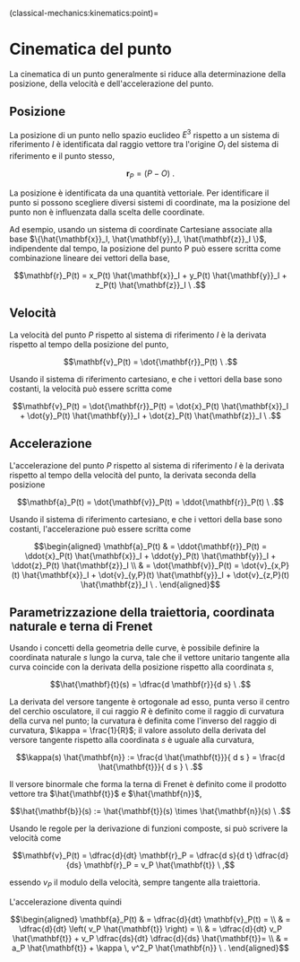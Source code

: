 (classical-mechanics:kinematics:point)=
# Cinematica del punto

La cinematica di un punto generalmente si riduce alla determinazione della posizione, della velocità e dell'accelerazione del punto.

## Posizione
La posizione di un punto nello spazio euclideo $E^3$ rispetto a un sistema di riferimento $I$ è identificata dal raggio vettore tra l'origine $O_I$ del sistema di riferimento e il punto stesso,

$$\mathbf{r}_P = (P - O) \ .$$

La posizione è identificata da una quantità vettoriale. Per identificare il punto si possono scegliere diversi sistemi di coordinate, ma la posizione del punto non è influenzata dalla scelta delle coordinate.

Ad esempio, usando un sistema di coordinate Cartesiane associate alla base $\{\hat{\mathbf{x}}_I, \hat{\mathbf{y}}_I, \hat{\mathbf{z}}_I \}$, indipendente dal tempo, la posizione del punto P può essere scritta come combinazione lineare dei vettori della base,

$$\mathbf{r}_P(t) = x_P(t) \hat{\mathbf{x}}_I + y_P(t) \hat{\mathbf{y}}_I + z_P(t) \hat{\mathbf{z}}_I \ .$$

## Velocità
La velocità del punto $P$ rispetto al sistema di riferimento $I$ è la derivata rispetto al tempo della posizione del punto,

$$\mathbf{v}_P(t) = \dot{\mathbf{r}}_P(t) \ .$$

Usando il sistema di riferimento cartesiano, e che i vettori della base sono costanti, la velocità può essere scritta come

$$\mathbf{v}_P(t) = \dot{\mathbf{r}}_P(t) = \dot{x}_P(t) \hat{\mathbf{x}}_I + \dot{y}_P(t) \hat{\mathbf{y}}_I + \dot{z}_P(t) \hat{\mathbf{z}}_I \ .$$

## Accelerazione
L'accelerazione del punto $P$ rispetto al sistema di riferimento $I$ è la derivata rispetto al tempo della velocità del punto, la derivata seconda della posizione

$$\mathbf{a}_P(t) = \dot{\mathbf{v}}_P(t) = \ddot{\mathbf{r}}_P(t) \ .$$

Usando il sistema di riferimento cartesiano, e che i vettori della base sono costanti, l'accelerazione può essere scritta come

$$\begin{aligned}
\mathbf{a}_P(t) & = \ddot{\mathbf{r}}_P(t) = \ddot{x}_P(t) \hat{\mathbf{x}}_I + \ddot{y}_P(t) \hat{\mathbf{y}}_I + \ddot{z}_P(t) \hat{\mathbf{z}}_I \\
                & =  \dot{\mathbf{v}}_P(t) =  \dot{v}_{x,P}(t) \hat{\mathbf{x}}_I + \dot{v}_{y,P}(t) \hat{\mathbf{y}}_I + \dot{v}_{z,P}(t) \hat{\mathbf{z}}_I \ .
\end{aligned}$$

## Parametrizzazione della traiettoria, coordinata naturale e terna di Frenet
Usando i concetti della geometria delle curve, è possibile definire la coordinata naturale $s$ lungo la curva, tale che il vettore unitario tangente alla curva coincide con la derivata della posizione rispetto alla coordinata $s$,

$$\hat{\mathbf}{t}(s) = \dfrac{d \mathbf{r}}{d s} \ .$$

La derivata del versore tangente è ortogonale ad esso, punta verso il centro del cerchio osculatore, il cui raggio $R$ è definito come il raggio di curvatura della curva nel punto; la curvatura è definita come l'inverso del raggio di curvatura, $\kappa = \frac{1}{R}$; il valore assoluto della derivata del versore tangente rispetto alla coordinata $s$ è uguale alla curvatura,

$$\kappa(s) \hat{\mathbf{n}} := \frac{d \hat{\mathbf{t}}}{ d s } =  \frac{d \hat{\mathbf{t}}}{ d s } \ .$$

Il versore binormale che forma la terna di Frenet è definito come il prodotto vettore tra $\hat{\mathbf{t}}$ e $\hat{\mathbf{n}}$,

$$\hat{\mathbf{b}}(s) := \hat{\mathbf{t}}(s) \times \hat{\mathbf{n}}(s) \ .$$

Usando le regole per la derivazione di funzioni composte, si può scrivere la velocità come

$$\mathbf{v}_P(t) = \dfrac{d}{dt} \mathbf{r}_P = \dfrac{d s}{d t} \dfrac{d}{ds} \mathbf{r}_P = v_P \hat{\mathbf{t}} \ ,$$

essendo $v_P$ il modulo della velocità, sempre tangente alla traiettoria.

L'accelerazione diventa quindi

$$\begin{aligned}
  \mathbf{a}_P(t) & = \dfrac{d}{dt} \mathbf{v}_P(t) = \\
                  & = \dfrac{d}{dt} \left( v_P \hat{\mathbf{t}} \right) = \\
                  & = \dfrac{d}{dt} v_P \hat{\mathbf{t}} + v_P \dfrac{ds}{dt} \dfrac{d}{ds} \hat{\mathbf{t}}= \\
                  & = a_P \hat{\mathbf{t}} + \kappa \, v^2_P \hat{\mathbf{n}}  \ .
\end{aligned}$$
